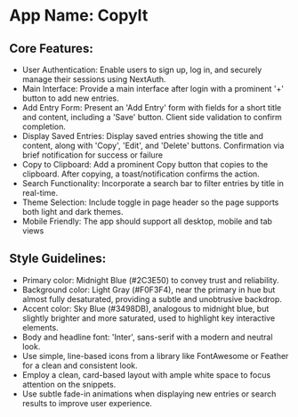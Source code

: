 # **App Name**: CopyIt

## Core Features:

- User Authentication: Enable users to sign up, log in, and securely manage their sessions using NextAuth.
- Main Interface: Provide a main interface after login with a prominent '+' button to add new entries.
- Add Entry Form: Present an 'Add Entry' form with fields for a short title and content, including a 'Save' button. Client side validation to confirm completion.
- Display Saved Entries: Display saved entries showing the title and content, along with 'Copy', 'Edit', and 'Delete' buttons. Confirmation via brief notification for success or failure
- Copy to Clipboard: Add a prominent Copy button that copies to the clipboard. After copying, a toast/notification confirms the action.
- Search Functionality: Incorporate a search bar to filter entries by title in real-time.
- Theme Selection: Include toggle in page header so the page supports both light and dark themes.
- Mobile Friendly: The app should support all desktop, mobile and tab views

## Style Guidelines:

- Primary color: Midnight Blue (#2C3E50) to convey trust and reliability.
- Background color: Light Gray (#F0F3F4), near the primary in hue but almost fully desaturated, providing a subtle and unobtrusive backdrop.
- Accent color: Sky Blue (#3498DB), analogous to midnight blue, but slightly brighter and more saturated, used to highlight key interactive elements.
- Body and headline font: 'Inter', sans-serif with a modern and neutral look.
- Use simple, line-based icons from a library like FontAwesome or Feather for a clean and consistent look.
- Employ a clean, card-based layout with ample white space to focus attention on the snippets.
- Use subtle fade-in animations when displaying new entries or search results to improve user experience.